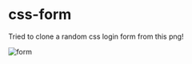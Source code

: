 # css-form
Tried to clone a random css login form from this png!

![form](https://user-images.githubusercontent.com/43687926/186510369-3b4aeb2c-ffbf-4a0f-bee5-c816338e2b9a.png)
